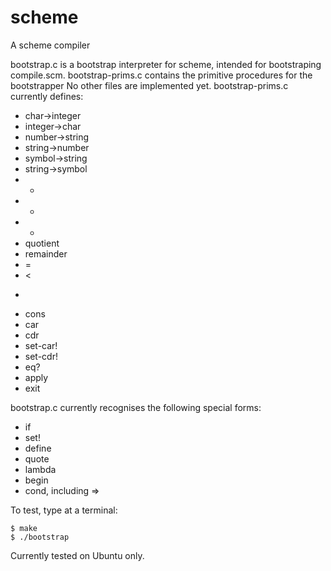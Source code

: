 scheme
======

A scheme compiler


bootstrap.c is a bootstrap interpreter for scheme, intended for bootstraping compile.scm.
bootstrap-prims.c contains the primitive procedures for the bootstrapper
No other files are implemented yet.
bootstrap-prims.c currently defines:

- char->integer
- integer->char
- number->string
- string->number
- symbol->string
- string->symbol
- +
- -
- *
- quotient
- remainder
- =
- <
- >
- cons
- car
- cdr
- set-car!
- set-cdr!
- eq?
- apply
- exit

bootstrap.c currently recognises the following special forms:

- if
- set!
- define
- quote
- lambda
- begin
- cond, including =>


To test, type at a terminal:

```shell
$ make
$ ./bootstrap
```

Currently tested on Ubuntu only.